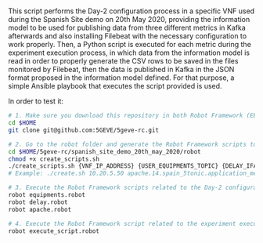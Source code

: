 # 

This script performs the Day-2 configuration process in a specific VNF used during the Spanish Site demo on 20th May 2020, providing the information model to be used for publishing data from three different metrics in Kafka afterwards and also installing Filebeat with the necessary configuration to work properly. Then, a Python script is executed for each metric during the experiment execution process, in which data from the information model is read in order to properly generate the CSV rows to be saved in the files monitored by Filebeat, then the data is published in Kafka in the JSON format proposed in the information model defined. For that purpose, a simple Ansible playbook that executes the script provided is used.

In order to test it:

```sh
# 1. Make sure you download this repository in both Robot Framework (EEM) and Runtime Configurator servers.
cd $HOME
git clone git@github.com:5GEVE/5geve-rc.git

# 2. Go to the robot folder and generate the Robot Framework scripts to be used. Before doing this, please check that all the variables defined in each robot.tpl files are correct for your deployment.
cd $HOME/5geve-rc/spanish_site_demo_20th_may_2020/robot
chmod +x create_scripts.sh
./create_scripts.sh {VNF_IP_ADDRESS} {USER_EQUIPMENTS_TOPIC} {DELAY_IFACE_TOPIC} {APACHE_LATENCY_TOPIC}
# Example: ./create.sh 10.20.5.50 apache.14.spain_5tonic.application_metric.user_equipments apache.14.spain_5tonic.application_metric.delay_iface apache.14.spain_5tonic.infrastructure_metric.apache_latency

# 3. Execute the Robot Framework scripts related to the Day-2 configuration of each metric.
robot equipments.robot
robot delay.robot
robot apache.robot

# 4. Execute the Robot Framework script related to the experiment execution.
robot execute_script.robot
```
